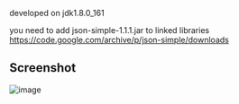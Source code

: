 developed on jdk1.8.0_161 

you need to add json-simple-1.1.1.jar to linked libraries
https://code.google.com/archive/p/json-simple/downloads 

Screenshot
------
![image](https://user-images.githubusercontent.com/18421306/49337034-72d29080-f632-11e8-9638-3ab193a54015.PNG)
